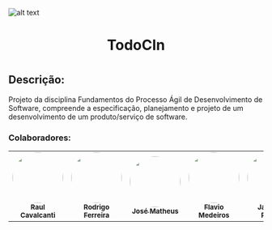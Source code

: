 ![alt text](https://portal.cin.ufpe.br/wp-content/uploads/2020/07/Horizontal-Vermelho-Logotipo-CIn-UFPE.png)

<h1 align="center"> TodoCIn <h1>

## Descrição:
<p>Projeto da disciplina Fundamentos do Processo Ágil de Desenvolvimento de Software, compreende a especificação, planejamento e projeto de um desenvolvimento de um produto/serviço de software.<p>


### Colaboradores:

<table>
  <tr>
    <td align="center"><a href="https://gist.github.com/28Rasc">
    <img style="border-radius: 50%;" src="https://avatars2.githubusercontent.com/u/32085246?s=460&u=552e76d157c47ed57db37564c032421bbbe543cb&v=4" width="100px;" alt=""/><br /><sub><b>Raul Cavalcanti</b></sub></a><br /><a href="https://gist.github.com/28Rasc" title=""></a></td>
    <td align="center"><a href="https://github.com/Rodrigofds">
    <img style="border-radius: 50%;" src="https://avatars1.githubusercontent.com/u/44547208?s=460&v=4" width="100px;" alt=""/><br /><sub><b>Rodrigo Ferreira</b></sub></a><br /><a href="https://github.com/Rodrigofds" title=""></a></td>
    <td align="center"><a href="https://github.com/matheuslima25"><img style="border-radius: 50%;" src="https://avatars1.githubusercontent.com/u/43037909?s=400&u=b08aa5459a943537871827997d9207fef0e69f1b&v=4" width="100px;" alt=""/><br /><sub><b>José Matheus</b></sub></a><br /><a href="https://github.com/matheuslima25" title=""></a></td>
    <td align="center"><a href="https://github.com/flaviosmedeiros"><img style="border-radius: 50%;" src="https://avatars3.githubusercontent.com/u/30264859?s=400&u=cf7ae4d013f431d2130f93eda836736a4e2b29f8&v=4" width="100px;" alt=""/><br /><sub><b>Flavio Medeiros</b></sub></a><br /><a href="https://github.com/flaviosmedeiros" title=""></a></td>
    <td align="center"><a href="https://github.com/jameson-rds">
    <img style="border-radius: 50%;" src="https://avatars1.githubusercontent.com/u/73724711?s=400&u=0b5a8eb0d02103fee135314d4bb1ec797ace9e3f&v=4" width="100px;" alt=""/><br /><sub><b>Jameson Ribeiro</b></sub></a><br /><a href="https://github.com/jameson-rds" title=""></a></td>
  </tr>



